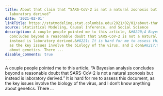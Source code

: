 ```yaml
---
title: About that claim that “SARS-CoV-2 is not a natural zoonosis but instead is
  laboratory derived”
date: '2021-02-01'
linkTitle: https://statmodeling.stat.columbia.edu/2021/02/01/about-that-claim-that-sars-cov-2-is-not-a-natural-zoonosis-but-instead-is-laboratory-derived/
source: Statistical Modeling, Causal Inference, and Social Science
description: A couple people pointed me to this article, &#8220;A Bayesian analysis
  concludes beyond a reasonable doubt that SARS-CoV-2 is not a natural zoonosis but
  instead is laboratory derived.&#8221; It is hard for me to assess this document,
  as the key issues involve the biology of the virus, and I don&#8217;t know anything
  about genetics. There ...
disable_comments: true
---
```

A couple people pointed me to this article, &#8220;A Bayesian analysis concludes beyond a reasonable doubt that SARS-CoV-2 is not a natural zoonosis but instead is laboratory derived.&#8221; It is hard for me to assess this document, as the key issues involve the biology of the virus, and I don&#8217;t know anything about genetics. There ...